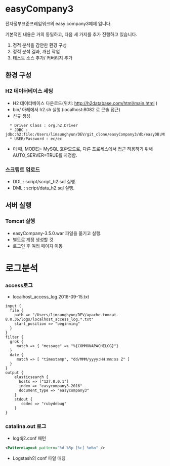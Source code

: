 # easyCompany3
전자정부표준프레임워크의 easy company3예제 입니다.

기본적인 내용은 거의 동일하고, 다음 세 가지를 추가 진행하고 있습니다.

1. 정적 분석을 감안한 환경 구성
1. 정적 분석 결과, 개선 작업
1. 테스트 소스 추가/ 커버리지 추가

## 환경 구성
### H2 데이터베이스 세팅
- H2 데이터베이스 다운로드(위치: http://h2database.com/html/main.html )
- bin/ 아레에서 h2.sh 실행 (localhost:8082 로 콘솔 접근)
- 신규 생성
```
  * Driver Class : org.h2.Driver
  * JDBC : jdbc:h2:file:/Users/limsunghyun/DEV/git_clone/easyCompany3/db/easyDB;MODE=MySQL;AUTO_SERVER=TRUE
  * USER/Password : ec/ec
```
- 이 때, MODE는 MySQL 호환모드로, 다른 프로세스에서 접근 허용하기 위해 AUTO_SERVER=TRUE를 지정함.

### 스크립트 업로드
- DDL : script/script_h2.sql 실행.
- DML : script/data_h2.sql 실행.

## 서버 실행
### Tomcat 실행
- easyCompany-3.5.0.war 파일을 옮기고 실행.
- 별도로 계정 생성할 것
- 로그인 후 여러 페이지 이동

# 로그분석
### access로그
- localhost_access_log.2016-09-15.txt
``` shell
input {
  file {
    path => "/Users/limsunghyun/DEV/apache-tomcat-8.0.36/logs/localhost_access_log.*.txt"
    start_position => "beginning"    
  }
}
filter {
  grok {
     match => { "message" => "%{COMMONAPACHELOG}"}
  }
  date {
     match => [ "timestamp", "dd/MMM/yyyy:HH:mm:ss Z" ]
  }
}
output {
    elasticsearch {
      hosts => ["127.0.0.1"]
      index => "easycompany3-2016"
      document_type => "easycompany3"
    }
    stdout {
       codec => "rubydebug"
    }
}
```
### catalina.out 로그
 - log4j2.conf 패턴
``` xml
<PatternLayout pattern="%d %5p [%c] %m%n" />
```

 - Logstash의 conf 파일 매칭
